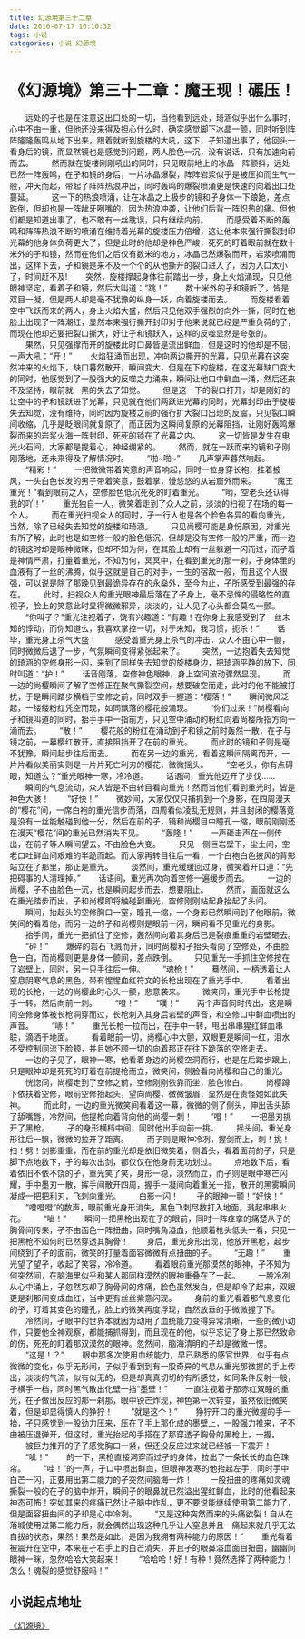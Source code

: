 ```yaml
---
title: 幻源境第三十二章
date: 2016-07-17 10:10:32
tags: 小说
categories: 小说-幻源境
---
```

《幻源境》第三十二章：魔王现！碾压！
===
<!-- more -->
　　远处的孑也是在注意这出口处的一切，当他看到远处，琦涵似乎出什么事时，心中不由一重，但他还没来得及担心什么时，确实感觉脚下冰晶一颤，同时听到阵阵隆隆轰鸣从地下出来，跟着就听到旋楼的大吼，这下，孑知道出事了，他回头一看身后的镜，而显然镜也是感觉到问题，两人脸色一沉，没有说话，只有加速向前而去。
　　然而就在旋楼刚刚吼出的同时，只见眼前地上的冰晶一阵颤抖，远处已然一阵轰鸣，在孑和镜的身后，一片冰晶爆裂，阵阵岩浆似乎是被压抑而生气一般，冲天而起，带起了阵阵热浪冲出，同时轰鸣的爆裂喷涌更是快速的向着出口处蔓延。
　　这一下的热浪喷涌，让在冰晶之上极步的镜和孑身体一下踉跄，差点跌倒，但却也是一阵龇牙咧嘴的，因为热浪冲袭，让他们后背一阵炽热的痛。但他们都是知道出事了，也不敢有一丝耽误，只有继续向前。
　　而感受着不断的轰鸣和阵阵热浪不断的喷涌在维持着光幕的旋楼压力倍增，这让他本来强行撕裂封印光幕的他身体负荷更大了，但是此时的他却是神色严峻，死死的盯着眼前就在数十米外的孑和镜，然而在他们之后仅有数米的地方，冰晶已然爆裂而开，岩浆喷涌而出，这样下去，孑和镜是来不及一个个的从他撕开的裂口进入了，因为入口太小了，时间赶不及!
　　突然，旋楼撑起身体往前踏出一步，身上火焰涌现，只见他眼神坚定，看着孑和镜，然后大叫道：“跳！”
　　数十米外的孑和镜听了，皆是双目一凝，但是两人却是毫不犹豫的纵身一跃，向着旋楼而去。
　　而旋楼看着空中飞跃而来的两人，身上火焰大盛，然后只见他双手强烈的向外一撕，同时在他脸上出现了一阵潮红，显然本来强行撕开封印对于他来说就已经是严重负荷的了，而现在他却还要把裂口撕大，好让孑和镜跃入，这样的反噬显然是夸张的。
　　果然，只见强撑而开的旋楼此时口鼻皆是流出鲜血，但是这时的他却是不屈，一声大吼：“开！”
　　火焰狂涌而出现，冲向两边撕开的光幕，只见光幕在这突然冲来的火焰下，缺口暮然散开，瞬间变大，但是在下的旋楼，在这光幕缺口变大的同时，他感觉到了一股强大的反噬之力涌来，瞬间让他口中鲜血一涌，然后还来不及坚持，眼前就一黑的失去了知觉。
　　但是这一下的裂口打开，却是刚好的让空中的孑和镜跃进了光幕，只见就在他们两跃进光幕的同时，光幕封印由于旋楼失去知觉，没有维持，同时因为旋楼之前的强行扩大裂口出现的反震，只见裂口瞬间收缩，几乎是眨眼间就复原了，而正因为这瞬间复原的光幕阻挡，让刚好轰鸣爆裂而来的岩浆火海一阵封印，死死的锁在了光幕之内。
　　这一切皆是发生在电光火石间，大家都是提着心，神经绷紧的。
　　然而，就在一跃而来的镜和孑刚刚落地，还未来得及了解情况时。
　　“啪~啪~”
　　几声掌声暮然响起。
　　“精彩！”
　　一把微微带着笑意的声音响起，同时一位身穿长袍，挂着披风，一头白色长发的男子带着笑意，鼓着掌，慢悠悠的从岩窟外而来。
　　“魔王重光！”看到眼前之人，空修脸色低沉死死的盯着重光。
　　“哟，空老头还认得我的吖！”
　　重光独自一人，微笑着走到了众人之前，淡淡的扫视了在场的每一个人。
　　而在重光扫视众人的同时，孑一行人也是各个脸色各异的看向重光，当然，除了已经失去知觉的旋楼和琦涵。
　　只见尚樱可能是身份原因，对重光有所了解，此时也是如空修一般的脸色低沉，但却是没有空修一般的严重，而一边的镜这时却是眼神微眯，但却不知为何，在其脸上却有一丝躲避一闪而过，而孑着是神情严肃，打量着重光，不知为何，冥冥中，在看到重光的那一刹，孑身体里的血液有了一丝的沸腾，似乎这就是自己的对手，一生的宿敌一般，而且这个人很强，可以说是除了那晚见到最诡异存在的永燊外，至今为止，孑所感受到最强的存在。
　　此时，扫视众人的重光眼神最后落在了孑身上，毫不忌惮的侵略性的直视孑，脸上的笑意此时显得微微邪异，淡淡的，让人见了心头都会莫名一颤。
　　“你叫孑？”重光注视着孑，饶有兴趣道：“有趣！在你身上我感受到了一丝未知的悸动，而你知道么，我喜欢掌控一切，对于未知，我习惯，扼杀！”
　　话毕，重光身上杀气大盛！
　　感受着重光身上杀气的冲击，众人不由心中一颤，同时微微后退了一步，气氛瞬间变得紧张起来了。
　　突然，一边抱着失去知觉的琦涵的空修身形一闪，来到了同样失去知觉的旋楼身边，把琦涵平静的放下，同时叫道：“护！”
　　话音刚落，空修神色眼神，身上空间波动骤然显现。
　　而一边的尚樱瞬间了解了空修正在聚气撕裂空间，想要破空而走，此时的他不能被打扰，于是瞬间踏步横档于空修之前，同时双手一握道：“樱落！”
　　瞬间微风泛起，一缕缕粉红凭空而现，如同飘落的樱花般涌现。
　　“你们过来！”尚樱看向孑和镜叫道的同时，抬手手中一指前方，只见空中涌动的粉红向着尚樱所指方向一涌而去。
　　“散！”
　　樱花般的粉红在涌动到孑和镜之前时轰然一散，在孑与镜之前，一幕樱红散开，直接阻挡开了在前的重光。
　　而此时的镜和孑则是毫不犹豫，瞬间起步往后而去。
　　而在另一边的重光，看着这瞬间隔离而开，一片片看似美丽实则是一片片死亡利刃的樱花，微微摇头。
　　“空老头，你有点碍眼，知道么？”重光眼神一寒，冷冷道。
　　话语间，重光他迈开了步伐......
　　瞬间的气息流动，众人皆是不由转目看向重光！然而当他们看到重光时，皆是神色大骇！
　　“好快！”
　　微妙间，大家仅仅只捕抓到一个身影，在四周漫天的“樱花”间，一席白袍的重光信步而落，四周看似凌乱无规则，并且封闭的樱落竟是没有一丝能触碰到他一分，然后在前的孑，镜和尚樱目中瞳孔一缩，眼前刚刚还在漫天“樱花”间的重光已然消失不见。
　　“轰隆！”
　　一声砸击声在一侧传出，在前孑等人瞬间望去，不由脸色大变。
　　只见一侧巨岩壁下，尘土间，空老口吐鲜血间艰难的半跪而起。而大家再转目往后一看，一个白袍白色披风的背影站立在了那里，那正是重光。
　　淡然间，重光缓缓回过身，微笑着开口道：“先把碍事的人清理掉。”
　　话语间，重光再次向着空修一遍缓步而去。
　　一边的尚樱，孑不由脸色一沉，也是瞬间起步而去，想要阻止。
　　然而，画面就这么在重光踏步而出，孑和尚樱即将触碰到重光，空修刚刚站起身抬起了头间。
　　瞬间，抬起头的空修胸口一窒，瞳孔一缩，一个身影已然瞬间到了他眼前，微笑间的看着他，而另一边的孑和尚樱则是眼前一闪，瞬间看不见重光的身影。
　　抬手间，重光一把抓住了空修，轰然间向着其身后已是裂痕重重的岩壁砸去。
　　“砰！”
　　爆碎的岩石飞溅而开，同时尚樱和孑抬头看向了空修处，不由脸色一白，而尚樱则更是身体一颤间，差点跌倒。
　　只见重光一手抓住空修按在了岩壁上，同时，另一只手往后一伸。
　　“魂枪！”
　　蓦然间，一柄透着让人窒息阴寒气息的黑色，带有惺惺血红符文的长枪出现在了重光手中。
　　看着出现的长枪，一边的尚樱此时心头一颤，悲意袭来。
　　微笑间，重光手中长枪提手一转，然后向前一刺。
　　“噔！”
　　“噗！”
　　两个声音同时传出，这是瞬间空修身体被长枪洞穿而过，长枪刺入其身后岩壁的声音，和空修口中鲜血喷出的声音。
　　“哧！”
　　重光长枪一拉而出，在手中一转，甩出串串猩红鲜血串联，滴洒于地面。
　　看着眼前一切，尚樱心中大颤，双眼更是瞬间一红，泪水不受控制间流下脸颊，并且她不顾一切的向着那正在往下跪落的空修走去。
　　一边的孑见了，眼神一寒，他看着身边的尚樱空洞而行，也是在后踏步跟上，只是眼神却是死死的盯着在前提枪而立，微笑间，侧脸看向尚樱和自己的重光。
　　恍惚间，尚樱走到了空修之前，空修刚刚依靠而坐，脸色惨白。
　　尚樱蹲下依扶着空修，眼前空修抬起头，望向尚樱，微微皱眉，显然是在责怪她如此失神。
　　而此时，一边的重光微笑间看着这一幕，微微的侧了侧头，伸出舌头舔了舔嘴唇，冷然间，他提枪向着背向他的尚樱一刺！
　　“噔！”
　　一把墨刃挑开了黑枪。
　　孑的身形横档中间，同时他出手向前一挑。
　　摇头间，重光身形往后一飘，微微的拉开了距离。
　　而孑则是眼神冷冽，握剑而上，刺！挑！扫！劈！剑影重重，而在前的重光却是依旧微笑着，侧着头，看着面前的孑，只是脚下点地数下，孑的每次出剑，都仅仅在他身前无功划过。
　　点地数下后，看着依旧不依不饶的孑，重光笑了笑，身形一稳，淡然而立，而孑则是眼中寒芒闪耀，手中墨刃一散，挥手间散开四周，握手一凝间向着重光一指，散开的黑雾瞬间凝成一把把利刃，飞刺向重光。
　　白影一闪！
　　孑的眼神一颤！“好快！”
　　“噔噔噔”的数声，眼前重光身形消失，黑色飞刺尽数打入地面，溅起串串火花。
　　“呲！”
　　瞬间一把黑枪出现在孑的眼前，同时一阵痉挛的痛楚从孑的胸骨间传来，孑不由面色一阵扭曲，同时嘴角溢血，他顺着枪头低头一看，只见一把黑枪不知何时已然穿透其胸骨！
　　身后，重光身形出现，他放开黑枪，起步间绕到了孑的面前，微笑的打量着面容微微有点扭曲的孑。
　　“无趣！”
　　重光望了望孑，收起了笑容，冷冷道。
　　看着眼前重光那漠然的眼神，孑不知为何突然间，在脑海里似乎和某人那同样漠然的眼神重叠在了一起。
　　一股冷冽从心中涌上，孑忽然忘却了胸骨间的疼痛，脸色虽然发白，但是却冷了起来，双眼更是刹那间变成血红，当中更有丝丝紫意闪现。
　　身前的重光看着那气息变化的孑，盯着其变色的瞳孔，脸上的微笑再度浮现，自然放垂的手微微握了下。
　　冷然间，孑眼中的世界本就因为动用了血统能力变得异常清晰，一些的微小动作，只要他全神观察，都能捕抓得到，而且现在的他，似乎忘记了身上那已然致命的伤，死死的盯着那双漠然的眼神。忽然间，脑海清明的孑却是微微一愣。
　　“这是！？”
　　眼中那多次使用血统能力，早已熟悉的感官世界，似乎有点微微的变化，似乎无形间，孑似乎看到到有一股奇异的气息从重光那微握的手上传出，淡淡的气流，似有似无的，但是却真真切切的有所感觉，如同条件反射一般，孑横手一档，同时黑气散出化壁一挡“墨壁！”
　　一直注视着孑那赤红双瞳的重光，在孑做出反应的那一刹那，眼中锐芒炸现，神色第一次转变，虽然依旧微笑着，但是却显得慎人的狰狞！
　　“就是这个！”
　　狰狞开口的重光微握的手一抬，孑只感觉到一股劲力压来，压在了手上那化成的墨壁上，一股强力推来，孑不由被压退弹开，但这时，重光抬起的手搭在了那穿透孑胸骨的黑枪上，一握。
　　被巨力推开的孑子感觉胸口一紧，但还没反应过来就已经被一下震开！
　　“呲！”
　　的一下，黑枪直接洞穿而过孑的身体，拉出了一条长长的血色珠帘。
　　“哇！”的一声，孑口中喷出鲜血，但眼神发寒的他抬起左手，同时手中白芒一闪，正要用出第二能力的孑突然间脑海一炸！
　　一股扭曲的疼痛如灵魂撕裂一般的在孑的脑中炸开，瞬间孑的眼鼻就已然溢出猩红鲜血，此时的他看起来神态可怖！突如其来的疼痛已然让孑脑中炸乱，更不要说能继续使用第二能力了，但是面容扭曲间的孑却是心中冷冽。
　　“又是这种突然而来的头痛欲裂！自从在落城使用过第二能力后，就会偶然出现这种几乎让人窒息并且一痛起来就几乎无法自拔的状态，果然！果然是如此，是因为我拥有两种能力的原因！”
　　重光看着被震开在空中，本来在孑右手上的白芒消失，并且孑的眼鼻溢血面目扭曲，幽幽间眼神一眯，忽然哈哈大笑起来！
　　“哈哈哈！好！有种！竟然选择了两种能力！怎么！魂裂的感觉舒服吗！”

小说起点地址
---
[《幻源境》](http://www.qidian.com/Book/3538055.aspx)